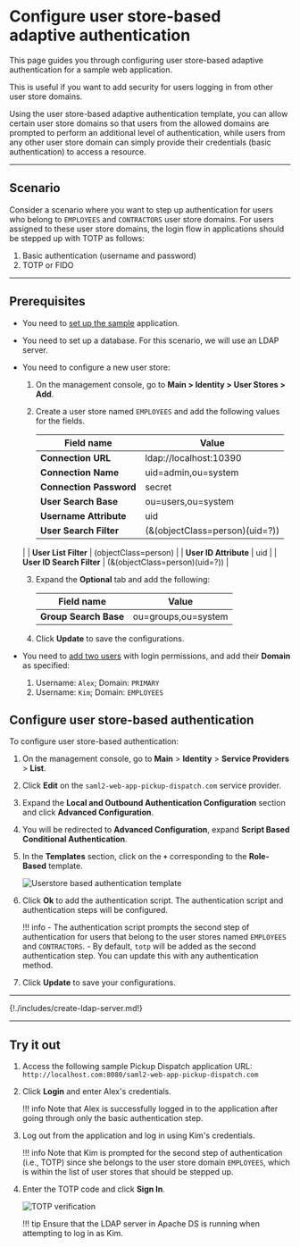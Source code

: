 # Configure user store-based adaptive authentication

This page guides you through configuring user store-based adaptive authentication for a sample web application.

This is useful if you want to add security for users logging in from other user store domains.

Using the user store-based adaptive authentication template, you can allow certain user store domains so that users from the allowed domains are prompted to perform an additional level of authentication, while users from any other user store domain can simply provide their credentials (basic authentication) to access a resource.

----

## Scenario

Consider a scenario where you want to step up authentication for users who belong to `EMPLOYEES` and `CONTRACTORS` user store domains. For users assigned to these user store domains, the login flow in applications should be stepped up with TOTP as follows:  

1. Basic authentication (username and password)
2. TOTP or FIDO

----

## Prerequisites

- You need to [set up the sample]({{base_path}}/guides/adaptive-auth/adaptive-auth-overview/#set-up-the-sample) application.
- You need to set up a database. For this scenario, we will use an LDAP server.
- You need to configure a new user store:
    1. On the management console, go to **Main > Identity > User Stores > Add**.
    2. Create a user store named `EMPLOYEES` and add the following values for the fields.

        | Field name    | Value |
        |---------------|-------|
        | **Connection URL**    | ldap://localhost:10390    |
        | **Connection Name**   | uid=admin,ou=system   |
        | **Connection Password**   | secret    |
        | **User Search Base**  | ou=users,ou=system    |
        | **Username Attribute**    | uid   |
        | **User Search Filter**    | (&(objectClass=person)(uid=?))
    |
        | **User List Filter**  | (objectClass=person)
    |
        | **User ID Attribute** | uid   |
        | **User ID Search Filter** | (&(objectClass=person)(uid=?))    |

    3. Expand the **Optional** tab and add the following:

        | Field name    | Value |
        |---------------|-------|
        | **Group Search Base**    | ou=groups,ou=system    |

    4. Click **Update** to save the configurations.

- You need to [add two users]({{base_path}}/guides/identity-lifecycles/admin-creation-workflow/) with login permissions, and add their **Domain** as specified:

    1. Username: `Alex`; Domain: `PRIMARY`
    2. Username: `Kim`; Domain: `EMPLOYEES`


## Configure user store-based authentication

To configure user store-based authentication:

1. On the management console, go to **Main** > **Identity** > **Service Providers** > **List**.

2. Click **Edit** on the `saml2-web-app-pickup-dispatch.com` service provider.

3. Expand the **Local and Outbound Authentication Configuration** section and click **Advanced Configuration**.

4. You will be redirected to **Advanced Configuration**, expand **Script Based Conditional Authentication**.

5. In the **Templates** section, click on the **`+`** corresponding to the **Role-Based** template.

    ![Userstore based authentication template]({{base_path}}/assets/img/samples/user-store-based-template.png)

6. Click **Ok** to add the authentication script. The authentication script and authentication steps will be configured.

    !!! info
        - The authentication script prompts the second step of authentication for users that belong to the user stores named `EMPLOYEES` and `CONTRACTORS`.
        - By default, `totp` will be added as the second authentication step. You can update this with any authentication method.

7. Click **Update** to save your configurations.

----

{!./includes/create-ldap-server.md!}

----

## Try it out

1. Access the following sample Pickup Dispatch application URL: `http://localhost.com:8080/saml2-web-app-pickup-dispatch.com`

2. Click **Login** and enter Alex's credentials.

    !!! info
        Note that Alex is successfully logged in to the application after going through only the basic authentication step.

3. Log out from the application and log in using Kim's credentials. 

    !!! info
        Note that Kim is prompted for the second step of authentication (i.e., TOTP) since she belongs to the user store domain `EMPLOYEES`, which is within the list of user stores that should be stepped up.  

4. Enter the TOTP code and click **Sign In**.  

    ![TOTP verification]({{base_path}}/assets/img/samples/totp-code-verification.png)  

    !!! tip
        Ensure that the LDAP server in Apache DS is running when attempting to log in as Kim.